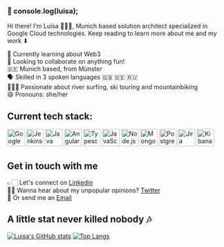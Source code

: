 ### 🤠 console.log(luisa);

<!--
**lbrinkschulte/lbrinkschulte** is a ✨ _special_ ✨ repository because its `README.md` (this file) appears on your GitHub profile.

Here are some ideas to get you started:

- 🔭 I’m currently working on ...
- 🌱 I’m currently learning ...
- 👯 I’m looking to collaborate on ...
- 🤔 I’m looking for help with ...
- 💬 Ask me about ...
- 📫 How to reach me: ...
- 😄 Pronouns: ...
- ⚡ Fun fact: ...
-->

Hi there! I'm Luisa 👩🏻‍💻, Munich based solution architect specialized in Google Cloud technologies. Keep reading to learn more about me and my work ⬇

🧠 Currently learning about Web3<br>
👀 Looking to collaborate on anything fun!<br> 
🇩🇪 Munich based, from Münster <br>
🗣 Skilled in 3 spoken languages 🇬🇧 🇩🇪 🇷🇺<br>
🏄🏽‍♀️ Passionate about river surfing, ski touring and mountainbiking<br>
😄 Pronouns: she/her<br>

## Current tech stack:
<a href="https://cloud.google.com" title="Google Cloud Platform"><img src="https://github.com/get-icon/geticon/raw/master/icons/google-cloud-platform.svg" alt="Google Cloud Platform" width="40px" height="40px"></a>
<a href="https://www.jenkins.io" title="Jenkins"><img src="https://github.com/get-icon/geticon/raw/master/icons/jenkins.svg" alt="Jenkins" width="40px" height="40px"></a>
<a href="https://www.java.com/de/" title="Java"><img src="https://github.com/get-icon/geticon/raw/master/icons/java.svg" alt="Java" width="40px" height="40px"></a>
<a href="https://angular.io/" title="Angular"><img src="https://github.com/get-icon/geticon/raw/master/icons/angular-icon.svg" alt="Angular" width="40px" height="40px"></a>
<a href="https://www.typescriptlang.org/" title="Typescript"><img src="https://github.com/get-icon/geticon/raw/master/icons/typescript-icon.svg" alt="Typescript" width="40px" height="40px"></a>
<a href="https://developer.mozilla.org/en-US/docs/Web/JavaScript" title="JavaScript"><img src="https://github.com/get-icon/geticon/raw/master/icons/javascript.svg" alt="JavaScript" width="40px" height="40px"></a>
<a href="https://nodejs.org/" title="Node.js"><img src="https://github.com/get-icon/geticon/raw/master/icons/nodejs-icon.svg" alt="Node.js" width="40px" height="40px"></a>
<a href="https://www.mongodb.org/" title="MongoDB"><img src="https://github.com/get-icon/geticon/raw/master/icons/mongodb-icon.svg" alt="MongoDB" width="40px" height="40px"></a>
<a href="https://www.postgresql.org/" title="PostgreSQL"><img src="https://github.com/get-icon/geticon/raw/master/icons/postgresql.svg" alt="PostgreSQL" width="40px" height="40px"></a>
<a href="https://www.atlassian.com/de/software/jira" title="Jira"><img src="https://github.com/get-icon/geticon/raw/master/icons/jira.svg" alt="Jira" width="40px" height="40px"></a>
<a href="https://www.elastic.co/de/kibana/" title="Kibana"><img src="https://github.com/get-icon/geticon/raw/master/icons/kibana.svg" alt="Kibana" width="40px" height="40px"></a>

## Get in touch with me
👉🏻 Let's connect on [Linkedin](https://www.linkedin.com/in/luisabrinkschulte)<br>
💅🏻 Wanna hear about my unpopular opinions? [Twitter](https://twitter.com/lbrinkschulte)<br>
📧 Or send me an [Email](mailto:luisa.brinkschulte@web.de?subject=[GitHub]%20Source%20Han%20Sans)

## A little stat never killed nobody 🎶

[![Luisa's GitHub stats](https://github-readme-stats.vercel.app/api?username=lbrinkschulte)](https://github.com/lbrinkschulte/github-readme-stats)
[![Top Langs](https://github-readme-stats.vercel.app/api/top-langs/?username=lbrinkschulte&layout=compact)](https://github.com/lbrinkschulte/github-readme-stats)
